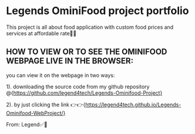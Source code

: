 # Legends OminiFood project portfolio

This project is all about food application with custom food prices and services at affordable rate🥰😍

## HOW TO VIEW OR TO SEE THE OMINIFOOD WEBPAGE LIVE IN THE BROWSER:

you can view it on the webpage in two ways:

1). downloading the source code from my github repository @{https://github.com/legend4tech/Legends-Ominifood-Project}

2). by just clicking the link 👉👉{https://legend4tech.github.io/Legends-Ominifood-WebProject/}

From: Legend✅💯
